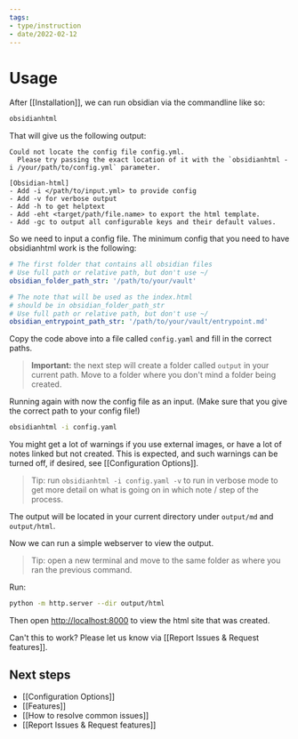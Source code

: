 ```yaml
---
tags:
- type/instruction
- date/2022-02-12
---
```


# Usage
After [[Installation]], we can run obsidian via the commandline like so:
``` bash
obsidianhtml
```

That will give us the following output:
``` init
Could not locate the config file config.yml.
  Please try passing the exact location of it with the `obsidianhtml -i /your/path/to/config.yml` parameter.
  
[Obsidian-html]
- Add -i </path/to/input.yml> to provide config
- Add -v for verbose output
- Add -h to get helptext
- Add -eht <target/path/file.name> to export the html template.
- Add -gc to output all configurable keys and their default values.
```

So we need to input a config file. The minimum config that you need to have obsidianhtml work is the following:

``` yaml
# The first folder that contains all obsidian files
# Use full path or relative path, but don't use ~/
obsidian_folder_path_str: '/path/to/your/vault' 

# The note that will be used as the index.html 
# should be in obsidian_folder_path_str
# Use full path or relative path, but don't use ~/
obsidian_entrypoint_path_str: '/path/to/your/vault/entrypoint.md'
```

Copy the code above into a file called `config.yaml` and fill in the correct paths.

> **Important:** the next step will create a folder called `output` in your current path. Move to a folder where you don't mind a folder being created.

Running again with now the config file as an input. 
(Make sure that you give the correct path to your config file!)

``` bash
obsidianhtml -i config.yaml
```

You might get a lot of warnings if you use external images, or have a lot of notes linked but not created. This is expected, and such warnings can be turned off, if desired, see [[Configuration Options]]. 

> Tip: run `obsidianhtml -i config.yaml -v` to run in verbose mode to get more detail on what is going on in which note / step of the process.

The output will be located in your current directory under `output/md` and `output/html`. 

Now we can run a simple webserver to view the output. 

> Tip: open a new terminal and move to the same folder as where you ran the previous command.

Run:
``` bash
python -m http.server --dir output/html
```

Then open [http://localhost:8000](http://localhost:8000) to view the html site that was created.

Can't this to work? Please let us know via [[Report Issues & Request features]].


## Next steps
- [[Configuration Options]]
- [[Features]]
- [[How to resolve common issues]]
- [[Report Issues & Request features]]